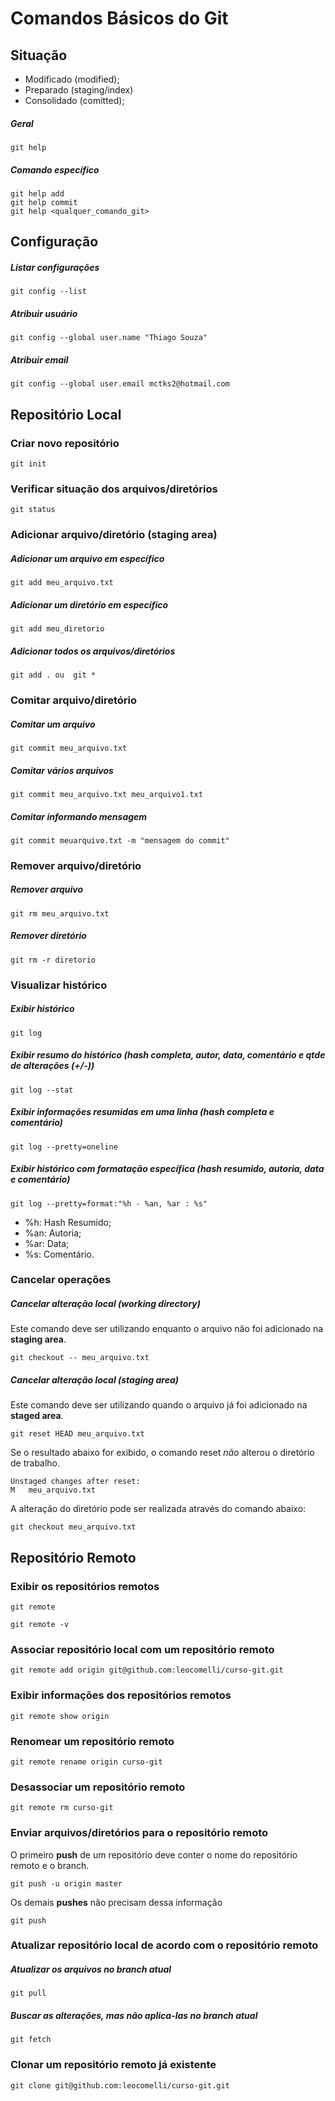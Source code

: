 # Comandos Básicos do Git 

## Situação

* Modificado (modified);
* Preparado (staging/index)
* Consolidado (comitted);

##### Geral
	git help
	
##### Comando específico
	git help add
	git help commit
	git help <qualquer_comando_git>

## Configuração 

##### Listar configurações
	git config --list

##### Atribuir usuário
	git config --global user.name "Thiago Souza"

##### Atribuir email
	git config --global user.email mctks2@hotmail.com


## Repositório Local

### Criar novo repositório

	git init

### Verificar situação dos arquivos/diretórios

	git status

### Adicionar arquivo/diretório (staging area)

##### Adicionar um arquivo em específico

	git add meu_arquivo.txt

##### Adicionar um diretório em específico

	git add meu_diretorio

##### Adicionar todos os arquivos/diretórios
	
	git add . ou  git *	
		
### Comitar arquivo/diretório

##### Comitar um arquivo
	
	git commit meu_arquivo.txt

##### Comitar vários arquivos

	git commit meu_arquivo.txt meu_arquivo1.txt
	
##### Comitar informando mensagem

	git commit meuarquivo.txt -m "mensagem do commit"

### Remover arquivo/diretório

##### Remover arquivo

	git rm meu_arquivo.txt

##### Remover diretório

	git rm -r diretorio

### Visualizar histórico

##### Exibir histórico
	
	git log
	
##### Exibir resumo do histórico (hash completa, autor, data, comentário e qtde de alterações (+/-))

	git log --stat
	
##### Exibir informações resumidas em uma linha (hash completa e comentário)

	git log --pretty=oneline
	
##### Exibir histórico com formatação específica (hash resumido, autoria, data e comentário)

	git log --pretty=format:"%h - %an, %ar : %s"
	
* %h: Hash Resumido;
* %an: Autoria;
* %ar: Data;
* %s: Comentário.

### Cancelar operações

##### Cancelar alteração local (working directory)
Este comando deve ser utilizando enquanto o arquivo não foi adicionado na **staging area**. 

	git checkout -- meu_arquivo.txt

##### Cancelar alteração local (staging area)
Este comando deve ser utilizando quando o arquivo já foi adicionado na **staged area**.

	git reset HEAD meu_arquivo.txt

Se o resultado abaixo for exibido, o comando reset *não* alterou o diretório de trabalho. 

	Unstaged changes after reset:
	M	meu_arquivo.txt

A alteração do diretório pode ser realizada através do comando abaixo:
	
	git checkout meu_arquivo.txt

## Repositório Remoto

### Exibir os repositórios remotos

	git remote
	
	git remote -v

### Associar repositório local com um repositório remoto

	git remote add origin git@github.com:leocomelli/curso-git.git
	
### Exibir informações dos repositórios remotos

	git remote show origin
	
### Renomear um repositório remoto 

	git remote rename origin curso-git
	
### Desassociar um repositório remoto
	
	git remote rm curso-git

### Enviar arquivos/diretórios para o repositório remoto

O primeiro **push** de um repositório deve conter o nome do repositório remoto e o branch.

	git push -u origin master
	
Os demais **pushes** não precisam dessa informação

	git push

### Atualizar repositório local de acordo com o repositório remoto

##### Atualizar os arquivos no branch atual

	git pull
	
##### Buscar as alterações, mas não aplica-las no branch atual

	git fetch
	
### Clonar um repositório remoto já existente

	git clone git@github.com:leocomelli/curso-git.git
	


